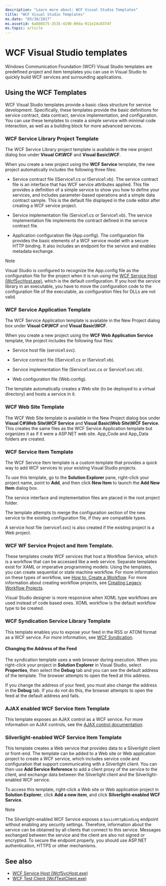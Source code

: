 ```yaml
---
description: "Learn more about: WCF Visual Studio Templates"
title: "WCF Visual Studio Templates"
ms.date: "03/30/2017"
ms.assetid: 6a608575-3535-4190-89da-911e24c8374f
ms.topic: article
---
```

# WCF Visual Studio templates

Windows Communication Foundation (WCF) Visual Studio templates are predefined project and item templates you can use in Visual Studio to quickly build WCF services and surrounding applications.  
  
## Using the WCF Templates  

 WCF Visual Studio templates provide a basic class structure for service development. Specifically, these templates provide the basic definitions for service contract, data contract, service implementation, and configuration. You can use these templates to create a simple service with minimal code interaction, as well as a building block for more advanced services.  
  
### WCF Service Library Project Template  

 The WCF Service Library project template is available in the new project dialog box under **Visual C#\WCF** and **Visual Basic\WCF**.  
  
 When you create a new project using the **WCF Service** template, the new project automatically includes the following three files:  
  
- Service contract file (IService1.cs or IService1.vb). The service contract file is an interface that has WCF service attributes applied. This file provides a definition of a simple service to show you how to define your services, and includes parameter-based operations and a simple data contract sample. This is the default file displayed in the code editor after creating a WCF service project.  
  
- Service implementation file (Service1.cs or Service1.vb). The service implementation file implements the contract defined in the service contract file.  
  
- Application configuration file (App.config). The configuration file provides the basic elements of a WCF service model with a secure HTTP binding. It also includes an endpoint for the service and enables metadata exchange.  
  
> [!NOTE]
> Visual Studio is configured to recognize the App.config file as the configuration file for the project when it is run using the [WCF Service Host (WcfSvcHost.exe)](wcf-service-host-wcfsvchost-exe.md), which is the default configuration. If you host the service library in an executable, you have to move the configuration code to the configuration file of the executable, as configuration files for DLLs are not valid.  
  
### WCF Service Application Template  

 The WCF Service Application template is available in the New Project dialog box under **Visual C#\WCF** and **Visual Basic\WCF**.  
  
 When you create a new project using the **WCF Web Application Service** template, the project includes the following four files:  
  
- Service host file (service1.svc).  
  
- Service contract file (IService1.cs or IService1.vb).  
  
- Service implementation file (Service1.svc.cs or Service1.svc.vb).  
  
- Web configuration file (Web.config).  
  
 The template automatically creates a Web site (to be deployed to a virtual directory) and hosts a service in it.  
  
### WCF Web Site Template  

 The WCF Web Site template is available in the New Project dialog box under **Visual C#\Web Site\WCF Service** and **Visual Basic\Web Site\WCF Service**. This creates the same files as the WCF Service Application template but organizes it as if it were a ASP.NET web site. App_Code and App_Data folders are created.  
  
### WCF Service Item Template  

 The WCF Service Item template is a custom template that provides a quick way to add WCF services to your existing Visual Studio projects.  
  
 To use this template, go to the **Solution Explorer** pane, right-click your project name, point to **Add**, and then click **New Item** to launch the **Add New Item** dialog box.  
  
 The service interface and implementation files are placed in the root project folder.  
  
 The template attempts to merge the configuration section of the new service to the existing configuration file, if they are compatible types.  
  
 A service host file (service1.svc) is also created if the existing project is a Web project.  
  
### WCF WF Service Project and Item Template.  

 These templates create WCF services that host a Workflow Service, which is a workflow that can be accessed like a web service. Separate templates exist for XAML or imperative programming models. Using the templates, you can create sequential or state machine workflow. For more information on these types of workflow, see [How to: Create a Workflow](../windows-workflow-foundation/how-to-create-a-workflow.md). For more information about creating workflow projects, see [Creating Legacy Workflow Projects](/visualstudio/workflow-designer/developing-applications-with-the-workflow-designer).  
  
 Visual Studio designer is more responsive when XOML type workflows are used instead of code based ones. XOML workflow is the default workflow type to be created.  
  
### WCF Syndication Service Library Template  

 This template enables you to expose your feed in the RSS or ATOM format as a WCF service. For more information, see [WCF Syndication](./feature-details/wcf-syndication.md).  
  
#### Changing the Address of the Feed  

 The syndication template uses a web browser during execution. When you right-click your project in **Solution Explorer** in Visual Studio, select **Properties**, then select the **Debug** tab and you can see the default address of the template. The browser attempts to open the feed at this address.  
  
 If you change the address of your feed, you must also change the address in the **Debug** tab. If you do not do this, the browser attempts to open the feed at the default address and fails.  
  
### AJAX enabled WCF Service Item Template  

 This template exposes an AJAX control as a WCF service. For more information on AJAX controls, see the [AJAX control documentation](/aspnet/ajax/).  
  
### Silverlight-enabled WCF Service Item Template  

 This template creates a Web service that provides data to a Silverlight client or front-end. The template can be added to a Web site or Web application project to create a WCF service, which includes service code and configuration that support communicating with a Silverlight client. You can then use **Add Service Reference** to add a client proxy of the service to the client, and exchange data between the Silverlight client and the Silverlight-enabled WCF service.  
  
 To access this template, right-click a Web site or Web application project in **Solution Explorer**, click **Add a new item**, and click **Silverlight-enabled WCF Service**.  
  
> [!NOTE]
> The Silverlight-enabled WCF Service exposes a `basicHttpBinding` endpoint without enabling any security settings. Therefore, information about the service can be obtained by all clients that connect to this service. Messages exchanged between the service and the client are also not signed or encrypted. To secure the endpoint properly, you should use ASP.NET authentication, HTTPS or other mechanisms.  
  
## See also

- [WCF Service Host (WcfSvcHost.exe)](wcf-service-host-wcfsvchost-exe.md)
- [WCF Test Client (WcfTestClient.exe)](wcf-test-client-wcftestclient-exe.md)
